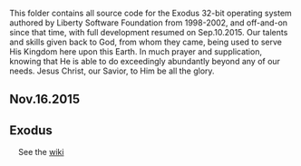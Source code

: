 This folder contains all source code for the Exodus 32-bit operating system authored by Liberty Software Foundation from 1998-2002, and off-and-on since that time, with full development resumed on Sep.10.2015.  Our talents and skills given back to God, from whom they came, being used to serve His Kingdom here upon this Earth.  In much prayer and supplication, knowing that He is able to do exceedingly abundantly beyond any of our needs.  Jesus Christ, our Savior, to Him be all the glory.


Nov.16.2015
-----------


Exodus
---

&nbsp;&nbsp;&nbsp;&nbsp;See the [wiki](http://www.libsf.org/wiki/index.php/Main_Page)

